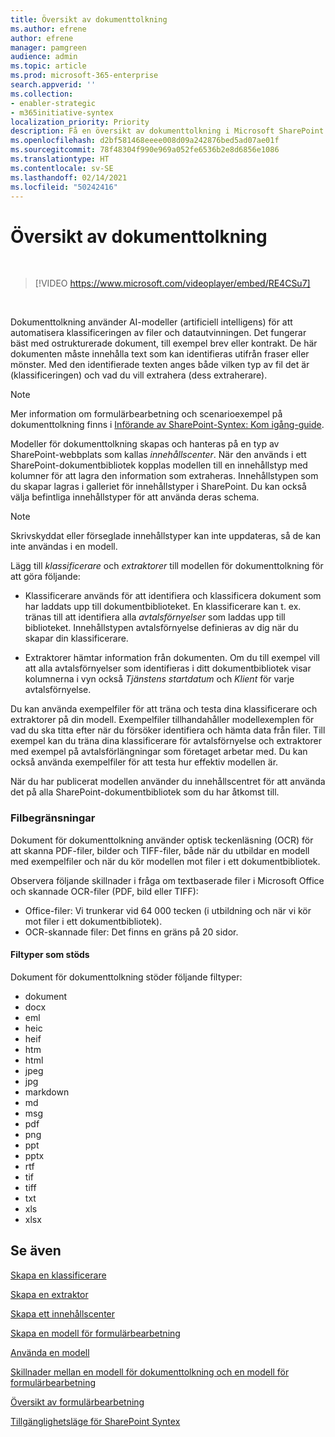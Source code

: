 ```yaml
---
title: Översikt av dokumenttolkning
ms.author: efrene
author: efrene
manager: pamgreen
audience: admin
ms.topic: article
ms.prod: microsoft-365-enterprise
search.appverid: ''
ms.collection:
- enabler-strategic
- m365initiative-syntex
localization_priority: Priority
description: Få en översikt av dokumenttolkning i Microsoft SharePoint Syntex.
ms.openlocfilehash: d2bf581468eeee008d09a242876bed5ad07ae01f
ms.sourcegitcommit: 78f48304f990e969a052fe6536b2e8d6856e1086
ms.translationtype: HT
ms.contentlocale: sv-SE
ms.lasthandoff: 02/14/2021
ms.locfileid: "50242416"
---
```

# <a name="document-understanding-overview"></a>Översikt av dokumenttolkning


</br>

> [!VIDEO https://www.microsoft.com/videoplayer/embed/RE4CSu7] 

</br>

Dokumenttolkning använder AI-modeller (artificiell intelligens) för att automatisera klassificeringen av filer och datautvinningen. Det fungerar bäst med ostrukturerade dokument, till exempel brev eller kontrakt. De här dokumenten måste innehålla text som kan identifieras utifrån fraser eller mönster. Med den identifierade texten anges både vilken typ av fil det är (klassificeringen) och vad du vill extrahera (dess extraherare).

> [!NOTE]
> Mer information om formulärbearbetning och scenarioexempel på dokumenttolkning finns i [Införande av SharePoint-Syntex: Kom igång-guide](https://docs.microsoft.com/microsoft-365/contentunderstanding/adoption-getstarted#document-understanding-scenario-example).

Modeller för dokumenttolkning skapas och hanteras på en typ av SharePoint-webbplats som kallas *innehållscenter*. När den används i ett SharePoint-dokumentbibliotek kopplas modellen till en innehållstyp med kolumner för att lagra den information som extraheras. Innehållstypen som du skapar lagras i galleriet för innehållstyper i SharePoint. Du kan också välja befintliga innehållstyper för att använda deras schema.

> [!NOTE]
> Skrivskyddat eller förseglade innehållstyper kan inte uppdateras, så de kan inte användas i en modell.

Lägg till *klassificerare* och *extraktorer* till modellen för dokumenttolkning för att göra följande: 

- Klassificerare används för att identifiera och klassificera dokument som har laddats upp till dokumentbiblioteket. En klassificerare kan t. ex. tränas till att identifiera alla *avtalsförnyelser* som laddas upp till biblioteket. Innehållstypen avtalsförnyelse definieras av dig när du skapar din klassificerare.

- Extraktorer hämtar information från dokumenten. Om du till exempel vill att alla avtalsförnyelser som identifieras i ditt dokumentbibliotek visar kolumnerna i vyn också *Tjänstens startdatum* och  *Klient* för varje avtalsförnyelse. 

Du kan använda exempelfiler för att träna och testa dina klassificerare och extraktorer på din modell. Exempelfiler tillhandahåller modellexemplen för vad du ska titta efter när du försöker identifiera och hämta data från filer. Till exempel kan du träna dina klassificerare för avtalsförnyelse och extraktorer med exempel på avtalsförlängningar som företaget arbetar med. Du kan också använda exempelfiler för att testa hur effektiv modellen är.

När du har publicerat modellen använder du innehållscentret för att använda det på alla SharePoint-dokumentbibliotek som du har åtkomst till.  

### <a name="file-limitations"></a>Filbegränsningar

Dokument för dokumenttolkning använder optisk teckenläsning (OCR) för att skanna PDF-filer, bilder och TIFF-filer, både när du utbildar en modell med exempelfiler och när du kör modellen mot filer i ett dokumentbibliotek.

Observera följande skillnader i fråga om textbaserade filer i Microsoft Office och skannade OCR-filer (PDF, bild eller TIFF):

- Office-filer: Vi trunkerar vid 64 000 tecken (i utbildning och när vi kör mot filer i ett dokumentbibliotek).
- OCR-skannade filer: Det finns en gräns på 20 sidor.  

#### <a name="supported-file-types"></a>Filtyper som stöds

Dokument för dokumenttolkning stöder följande filtyper:

- dokument
- docx
- eml
- heic
- heif
- htm
- html
- jpeg
- jpg
- markdown
- md
- msg
- pdf
- png
- ppt
- pptx
- rtf
- tif
- tiff
- txt
- xls
- xlsx



## <a name="see-also"></a>Se även
[Skapa en klassificerare](create-a-classifier.md)

[Skapa en extraktor](create-an-extractor.md)

[Skapa ett innehållscenter](create-a-content-center.md)

[Skapa en modell för formulärbearbetning](create-a-form-processing-model.md)

[Använda en modell](apply-a-model.md)   

[Skillnader mellan en modell för dokumenttolkning och en modell för formulärbearbetning](difference-between-document-understanding-and-form-processing-model.md)
  
[Översikt av formulärbearbetning](form-processing-overview.md)

[Tillgänglighetsläge för SharePoint Syntex](accessibility-mode.md)
